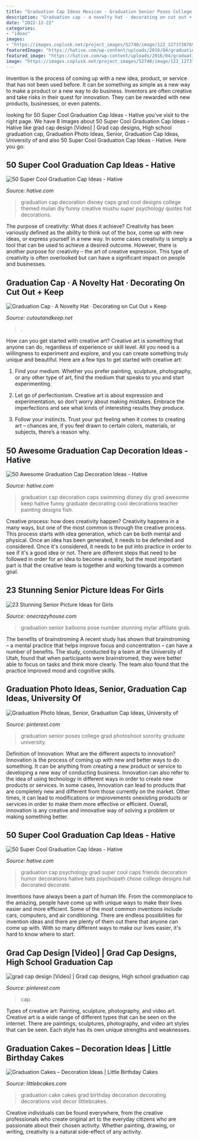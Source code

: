 ```yaml
---
title: "Graduation Cap Ideas Mexican - Graduation Senior Poses College Grad Photoshoot Sorority Graduate University"
description: "Graduation cap · a novelty hat · decorating on cut out + keep"
date: "2022-12-22"
categories:
- "ideas"
images:
- "https://images.coplusk.net/project_images/52740/image/122_1273738769.jpg"
featuredImage: "https://hative.com/wp-content/uploads/2016/04/graduation-caps/8-super-cool-graduation-cap-ideas.jpg"
featured_image: "https://hative.com/wp-content/uploads/2016/04/graduation-caps/8-super-cool-graduation-cap-ideas.jpg"
image: "https://images.coplusk.net/project_images/52740/image/122_1273738769.jpg"
---
```



Invention is the process of coming up with a new idea, product, or service that has not been used before. It can be something as simple as a new way to make a product or a new way to do business. Inventors are often creative and take risks in their quest for innovation. They can be rewarded with new products, businesses, or even patents.

	

		
looking for 50 Super Cool Graduation Cap Ideas - Hative you've visit to the right page. We have 8 Images about 50 Super Cool Graduation Cap Ideas - Hative like grad cap design [Video] | Grad cap designs, High school graduation cap, Graduation Photo Ideas, Senior, Graduation Cap Ideas, University of and also 50 Super Cool Graduation Cap Ideas - Hative. Here you go:
		
    
## 50 Super Cool Graduation Cap Ideas - Hative

<img loading=lazy src="https://hative.com/wp-content/uploads/2016/04/graduation-caps/8-super-cool-graduation-cap-ideas.jpg" onerror="this.onerror=null;this.src='https://tse1.mm.bing.net/th?id=OIP.WvcsxyF6q9uxWiJXSjzOGwHaHa&amp;pid=15.1';" alt="50 Super Cool Graduation Cap Ideas - Hative">

_Source: hative.com_

>graduation cap decoration disney caps grad cool designs college themed mulan diy funny creative mushu super psychology quotes hat decorations. 

	

The purpose of creativity: What does it achieve?
Creativity has been variously defined as the ability to think out of the box, come up with new ideas, or express yourself in a new way. In some cases creativity is simply a tool that can be used to achieve a desired outcome. However, there is another purpose for creativity – the art of creative expression. This type of creativity is often overlooked but can have a significant impact on people and businesses.

    
## Graduation Cap · A Novelty Hat · Decorating On Cut Out + Keep

<img loading=lazy src="https://images.coplusk.net/project_images/52740/image/122_1273738769.jpg" onerror="this.onerror=null;this.src='https://tse1.mm.bing.net/th?id=OIP.WcM-NM7E8BDJjxX6RWr7gAHaFj&amp;pid=15.1';" alt="Graduation Cap · A Novelty Hat · Decorating on Cut Out + Keep">

_Source: cutoutandkeep.net_

>. 

	

How can you get started with creative art?
Creative art is something that anyone can do, regardless of experience or skill level. All you need is a willingness to experiment and explore, and you can create something truly unique and beautiful. Here are a few tips to get started with creative art:
1. Find your medium. Whether you prefer painting, sculpture, photography, or any other type of art, find the medium that speaks to you and start experimenting.

2. Let go of perfectionism. Creative art is about expression and experimentation, so don’t worry about making mistakes. Embrace the imperfections and see what kinds of interesting results they produce.

3. Follow your instincts. Trust your gut feeling when it comes to creating art – chances are, if you feel drawn to certain colors, materials, or subjects, there’s a reason why.

    
## 50 Awesome Graduation Cap Decoration Ideas - Hative

<img loading=lazy src="https://hative.com/wp-content/uploads/2014/02/graduation-cap/graduation-cap-decoration-11.jpg" onerror="this.onerror=null;this.src='https://tse4.mm.bing.net/th?id=OIP.5OwXlZEYhchrk-T-mVEyeQHaJ4&amp;pid=15.1';" alt="50 Awesome Graduation Cap Decoration Ideas - Hative">

_Source: hative.com_

>graduation cap decoration caps swimming disney diy grad awesome keep hative funny graduate decorating cool decorations teacher painting designs fish. 

	

Creative process: how does creativity happen?
Creativity happens in a many ways, but one of the most common is through the creative process. This process starts with idea generation, which can be both mental and physical. Once an idea has been generated, it needs to be defended and considered. Once it's considered, it needs to be put into practice in order to see if it's a good idea or not. There are different steps that need to be followed in order for an idea to become a reality, but the most important part is that the creative team is together and working towards a common goal.

    
## 23 Stunning Senior Picture Ideas For Girls

<img loading=lazy src="https://cdn.onecrazyhouse.com/wp-content/uploads/2016/08/graduation-year-balloons.jpg" onerror="this.onerror=null;this.src='https://tse3.mm.bing.net/th?id=OIP.GsYlh8brqS7vuw8jdkXRsAHaLH&amp;pid=15.1';" alt="23 Stunning Senior Picture Ideas for Girls">

_Source: onecrazyhouse.com_

>graduation senior balloons pose number stunning mylar affiliate grab. 

	

The benefits of brainstroming
A recent study has shown that brainstroming – a mental practice that helps improve focus and concentration – can have a number of benefits. The study, conducted by a team at the University of Utah, found that when participants were brainstromed, they were better able to focus on tasks and think more clearly. The team also found that the practice improved mood and cognitive skills.

    
## Graduation Photo Ideas, Senior, Graduation Cap Ideas, University Of

<img loading=lazy src="https://i.pinimg.com/736x/58/06/7b/58067b3fa50f5db1da631071cd7e768a.jpg" onerror="this.onerror=null;this.src='https://tse2.mm.bing.net/th?id=OIP.q4ijw3-MqT98osN2KmiK4gHaQD&amp;pid=15.1';" alt="Graduation Photo Ideas, Senior, Graduation Cap Ideas, University of">

_Source: pinterest.com_

>graduation senior poses college grad photoshoot sorority graduate university. 

	

Definition of Innovation: What are the different aspects to innovation?
Innovation is the process of coming up with new and better ways to do something. It can be anything from creating a new product or service to developing a new way of conducting business. Innovation can also refer to the idea of using technology in different ways in order to create new products or services. In some cases, Innovation can lead to products that are completely new and different from those currently on the market. Other times, it can lead to modifications or improvements onexisting products or services in order to make them more effective or efficient. Overall, innovation is any creative and innovative way of solving a problem or making something better.

    
## 50 Super Cool Graduation Cap Ideas - Hative

<img loading=lazy src="https://hative.com/wp-content/uploads/2016/04/graduation-caps/27-super-cool-graduation-cap-ideas.jpg" onerror="this.onerror=null;this.src='https://tse4.mm.bing.net/th?id=OIP.j5enCnBxi5g4WO25kPgo2QHaKE&amp;pid=15.1';" alt="50 Super Cool Graduation Cap Ideas - Hative">

_Source: hative.com_

>graduation cap psychology grad super cool caps friends decoration humor decorations hative hats psychopath chose college designs hat decorated decorate. 

	

Inventions have always been a part of human life. From the commonplace to the amazing, people have come up with unique ways to make their lives easier and more efficient. Some of the most common inventions include cars, computers, and air conditioning. There are endless possibilities for invention ideas and there are plenty of them out there that anyone can come up with. With so many different ways to make our lives easier, it's hard to know where to start.

    
## Grad Cap Design [Video] | Grad Cap Designs, High School Graduation Cap

<img loading=lazy src="https://i.pinimg.com/736x/41/82/c8/4182c8b67514d1566a40f8e5755860d5.jpg" onerror="this.onerror=null;this.src='https://tse3.mm.bing.net/th?id=OIP.FbAmHOtc3Y0Trnj07R1OvQHaNK&amp;pid=15.1';" alt="grad cap design [Video] | Grad cap designs, High school graduation cap">

_Source: pinterest.com_

>cap. 

	

Types of creative art: Painting, sculpture, photography, and video art.
Creative art is a wide range of different types that can be seen on the internet. There are paintings, sculptures, photography, and video art styles that can be seen. Each style has its own unique strengths and weaknesses.

    
## Graduation Cakes – Decoration Ideas | Little Birthday Cakes

<img loading=lazy src="https://www.littlebcakes.com/wp-content/uploads/2013/08/Graduation-Cake-Images.jpg" onerror="this.onerror=null;this.src='https://tse4.mm.bing.net/th?id=OIP.yDS-yp1KfQP4wkGKhZ3-IgHaJ4&amp;pid=15.1';" alt="Graduation Cakes – Decoration Ideas | Little Birthday Cakes">

_Source: littlebcakes.com_

>graduation cake cakes grad birthday decoration decorating decorations visit decor littlebcakes. 

	

Creative individuals can be found everywhere, from the creative professionals who create original art to the everyday citizens who are passionate about their chosen activity. Whether painting, drawing, or writing, creativity is a natural side-effect of any activity.

